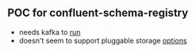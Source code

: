 ## POC for confluent-schema-registry

- needs kafka to [run](https://github.com/confluentinc/schema-registry/issues/2362)
- doesn't seem to support pluggable storage [options](https://github.com/confluentinc/schema-registry/issues/1258)
